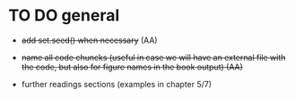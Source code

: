 # TO DO general

* ~~add set.seed() when necessary~~ (AA)

* ~~name all code chuncks (useful in case we will have an external file with the code, but also for figure names in the book output) (AA)~~ 

* further readings sections (examples in chapter 5/7)